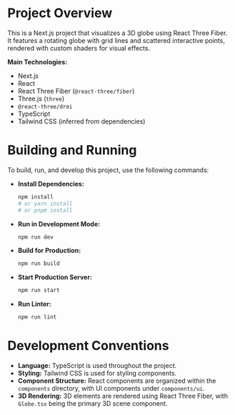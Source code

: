 # Project Overview

This is a Next.js project that visualizes a 3D globe using React Three Fiber. It features a rotating globe with grid lines and scattered interactive points, rendered with custom shaders for visual effects.

**Main Technologies:**

*   Next.js
*   React
*   React Three Fiber (`@react-three/fiber`)
*   Three.js (`three`)
*   `@react-three/drei`
*   TypeScript
*   Tailwind CSS (inferred from dependencies)

# Building and Running

To build, run, and develop this project, use the following commands:

*   **Install Dependencies:**
    ```bash
    npm install
    # or yarn install
    # or pnpm install
    ```

*   **Run in Development Mode:**
    ```bash
    npm run dev
    ```

*   **Build for Production:**
    ```bash
    npm run build
    ```

*   **Start Production Server:**
    ```bash
    npm run start
    ```

*   **Run Linter:**
    ```bash
    npm run lint
    ```

# Development Conventions

*   **Language:** TypeScript is used throughout the project.
*   **Styling:** Tailwind CSS is used for styling components.
*   **Component Structure:** React components are organized within the `components` directory, with UI components under `components/ui`.
*   **3D Rendering:** 3D elements are rendered using React Three Fiber, with `Globe.tsx` being the primary 3D scene component.
